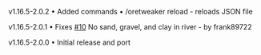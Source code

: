 v1.16.5-2.0.2
• Added commands
• /oretweaker reload - reloads JSON file

v1.16.5-2.0.1
• Fixes [#10](https://github.com/EwyBoy/OreTweaker/issues/10) No sand, gravel, and clay in river - by frank89722

v1.16.5-2.0.0
• Initial release and port
